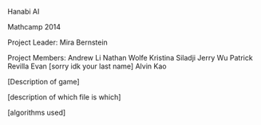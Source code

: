 Hanabi AI

Mathcamp 2014

Project Leader: 
Mira Bernstein

Project Members: 
Andrew Li
Nathan Wolfe
Kristina Siladji
Jerry Wu
Patrick Revilla
Evan [sorry idk your last name]
Alvin Kao

[Description of game]

[description of which file is which]

[algorithms used]
